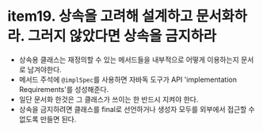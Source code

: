# item19. 상속을 고려해 설계하고 문서화하라. 그러지 않았다면 상속을 금지하라

* 상속용 클래스는 재정의할 수 있는 메서드들을 내부적으로 어떻게 이용하는지 문서로 남겨야한다. 
* 메서드 주석에 `@implSpec`를 사용하면 자바독 도구가 API 'implementation Requirements'를 성성해준다. 
* 일단 문서화 한것은 그 클래스가 쓰이는 한 반드시 지켜야 한다.
* 상속을 금지하려면 클래스를 final로 선언하거나 생성자 모두를 외부에서 접근할 수 없도록 만들면 된다. 